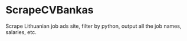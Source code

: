 # ScrapeCVBankas

Scrape Lithuanian job ads site, filter by python, output all the job
names, salaries, etc.
